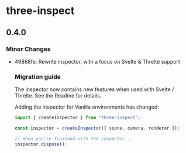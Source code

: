 # three-inspect

## 0.4.0

### Minor Changes

- 49868fe: Rewrite inspector, with a focus on Svelte & Threlte support

  ### Migration guide

  The inspector now contains new features when used with Svelte / Threlte. See the Readme for details.

  Adding the inspector for Vanilla environments has changed:

  ```ts
  import { createInspector } from "three-inspect";

  const inspector = createInspector({ scene, camera, renderer });

  // When you're finished with the inspector...
  inspector.dispose();
  ```
